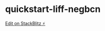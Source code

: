 # quickstart-liff-negbcn

[Edit on StackBlitz ⚡️](https://stackblitz.com/edit/quickstart-liff-negbcn)